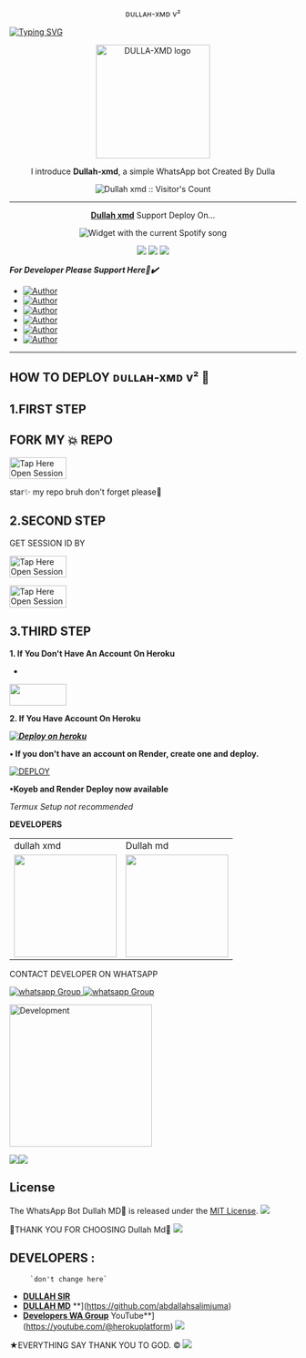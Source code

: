 <p align="center">
ᴅᴜʟʟᴀʜ-xᴍᴅ v²
</p>

<a href="https://git.io/typing-svg"><img src="https://readme-typing-svg.demolab.com?font=Black+Ops+One&size=50&pause=1000&color=DAA520&center=true&width=910&height=100&lines=THANKS FOR CHOOSING +DULLAH;WHATSAPP+BOT+CREATED+BY+DULLAH" alt="Typing SVG" /></a>
  </p>

<p align="center">
  <a href="https://github.com/abdallahsalimjuma">
    <img alt="DULLA-XMD logo" height="200" src="https://files.catbox.moe/533oqh.jpg">
  </a>
</p>
  
</h1> 
<p align="center">l introduce <b>Dullah-xmd</b>, a  simple WhatsApp bot Created By Dulla</p>

</p>
<p align="center"><img src="https://profile-counter.glitch.me/{abdallahsalimjuma}/count.svg" alt="Dullah xmd :: Visitor's Count" /></p>

---

<p align="center">
  <a href="https://github.com/abdallahsalimjuma/DULLAH-XMD"><b>Dullah xmd</b></a> Support Deploy On...
</p>
</a>
  <div align="center">
  <img src="https://spogit.vercel.app/api?theme=dark&black=true&scan=true" alt="Widget with the current Spotify song"  />
</div>
<p align="center">
  <a href="https://github.com/abdallahsalimjuma/DULLAH-XMD/blob/main/temp/deploy-on-vps.md"><img src="https://img.shields.io/badge/self hosting-3d1513?style=for-the-badge&logo=serverless&logoColor=FD5750"></a>
  <a href="https://dashboard.heroku.com/new?template=https%3A%2F%2Fgithub.com%2Fabdallahsalimjuma%2FDULLAH-XMD%2Ftree%2Fmain"><img src="https://img.shields.io/badge/heroku-9d7acc?style=for-the-badge&logo=heroku&logoColor=430098"></a>
  <a href="https://youtu.be/izoxfW3anrU"><img src="https://img.shields.io/badge/CodeSpace-green?colorA=%23ff000&colorB=%23017e40&style=for-the-badge&logo=git&logoColor=white"></a>
</p>


***For Developer Please Support Here🙏✔️***
- <a href="https://www.instagram.com/dullahssalum"><img title="Author" src="https://img.shields.io/badge/ON INSTAGRAM-black?style=for-the-badge&logo=Instagram"></a>
- <a href="https://www.tiktok.com/@dallas387"><img title="Author" src="https://img.shields.io/badge/ON TikTok-black?style=for-the-badge&logo=tiktok"></a>
- <a
href="https://www.facebook.com/100087010467670"><img title="Author" src="https://img.shields.io/badge/ON Facebook-blue?style=for-the-badge&logo=facebook"></a>
- <a
href="https://wa.me/255716945971"><img title="Author" src="https://img.shields.io/badge/ON WhatsApp-pupple?style=for-the-badge&logo=watsapp"></a>
- <a href="https://chat.whatsapp.com/CP2BirU5pBj04cXXgEbfuv"><img title="Author" src="https://img.shields.io/badge/ON Wa Group-green?style=for-the-badge&logo=watsapp"></a>
- <a href="https://youtube.com/@herokuplatform?si=kl684fKNUpxTFig2"><img title="Author" src="https://img.shields.io/badge/ON YouTube-darkred?style=for-the-badge&logo=youtube"></a>

    

 



---





## HOW TO DEPLOY ᴅᴜʟʟᴀʜ-xᴍᴅ v² 🍃


## 1.FIRST STEP 
## FORK MY 💥 REPO


<a href= "https://github.com/abdallahsalimjuma/DULLAH-XMD/fork"><img title="Tap Here Open Session Site" src="https://img.shields.io/badge/FORK REPO-h?color=brown&style=for-the-badge&logo=msi" width="100" height="38.45"/></a></p>

star✨ my repo bruh don't forget please🤖


## 2.SECOND STEP 


 GET SESSION ID BY
 
<a href="https://bwm-xmd-xmd.onrender.comqr/"><img title="Tap Here Open Session Site" src="https://img.shields.io/badge/QR CODE-h?color=brown&style=for-the-badge&logo=msi" width="100" height="38.45"/></a></p>


 
<a href="https://dullah-md-scanner.onrender.com"><img title="Tap Here Open Session Site" src="https://img.shields.io/badge/PAIRING CODE-h?color=brown&style=for-the-badge&logo=msi" width="100" height="38.45"/></a></p>


## 3.THIRD STEP 
**1. If You Don't Have An Account On Heroku**
- <a href="https://signup.heroku.com">
 <img src="https://img.shields.io/badge/Create%20Account%20Now-brown?style=for-the-badge&logo=heroku" width="100" height="38.45"/></a></p>

**2. If You Have Account On Heroku**

   ***[![Deploy on heroku](https://www.herokucdn.com/deploy/button.svg)](https://dullah-xmd-website.vercel.app/)***

<!-- DEPLOY ON RENDER -->

<p><strong>• If you don't have an account on Render, create one and deploy.</strong></p>

<a href="https://dashboard.render.com/github/exists?next=%2Fselect-repo%3Ftype%3Dweb%26appInstall%3D1" target="_blank">
  <img alt="DEPLOY" src="https://img.shields.io/badge/-DEPLOY-black?style=for-the-badge&logo=render&logoColor=white"/>
</a>

**•Koyeb and Render Deploy now available**

_Termux Setup not recommended_

**DEVELOPERS**

<table>
  <tr>
    <td>dullah xmd</td>
    <td>Dullah md</td>
  </tr>
  <tr>
    <td><a href="https://github.com/abdallahsalimjuma"><img src="https://files.catbox.moe/533oqh.jpg" width="180"</td>
    <td><a href="https://github.com/abdallahsalimjuma"><img src="https://files.catbox.moe/hegdag.jpg" width="180"</td>
  </tr>
</table 


CONTACT DEVELOPER ON WHATSAPP 

<a href="https://wa.me/255716945971" target="_blank">
    <img alt="whatsapp Group" src="https://img.shields.io/badge/ Dulla contact -25D366?style=for-the-badge&logo=whatsapp&logoColor=white" />
 
<a href="https://whatsapp.com/channel/0029VaihcQv84Om8LP59fO3f" target="_blank">
    <img alt="whatsapp Group" src="https://img.shields.io/badge/WhatsApp  Channel-25D366?style=for-the-badge&logo=whatsapp&logoColor=white" />
 

<img alt="Development" width="250" src="https://media2.giphy.com/media/W9tBvzTXkQopi/giphy.gif?cid=6c09b952xu6syi1fyqfyc04wcfk0qvqe8fd7sop136zxfjyn&ep=v1_internal_gif_by_id&rid=giphy.gif&ct=g" /> </p>
<a><img src='https://i.imgur.com/LyHic3i.gif'/></a><a><img src='https://i.imgur.com/LyHic3i.gif'/></a>

## License

The WhatsApp Bot Dullah MD💫 is released under the [MIT License](https://opensource.org/licenses/MIT).
<a><img src='https://i.imgur.com/LyHic3i.gif'/></a>

💫THANK YOU FOR CHOOSING Dullah Md💫
<a><img src='https://i.imgur.com/LyHic3i.gif'/></a>


## DEVELOPERS :
         `don't change here`
- [**DULLAH SIR**](https://github.com/abdallahsalimjuma)
- [**DULLAH MD**](https://github.com/abdallahsalimjuma/DULLAH-XMD)
**](https://github.com/abdallahsalimjuma)
- [**Developers WA Group**](https://chat.whatsapp.com/CP2BirU5pBj04cXXgEbfuv) YouTube**](https://youtube.com/@herokuplatform)
 <a><img src='https://i.imgur.com/LyHic3i.gif'/></a>


★EVERYTHING SAY THANK YOU TO GOD. ©
<a><img src='https://i.imgur.com/LyHic3i.gif'/></a>

     
